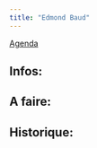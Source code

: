```yaml
---
title: "Edmond Baud"
---
```


[Agenda](notes/AgendaMaJournee.md) 
## Infos:

## A faire: 

## Historique: